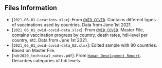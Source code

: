## Files Information

- [`2021-06-01-Locations.xlsx`]: From [`OWID COVID`](https://github.com/owid/covid-19-data/tree/master/public/data/vaccinations). Contains different types of vaccinations used by countries. Data from June 1st 2021.
- [`2021_06_01_owid-covid-data.xlsx`]: From [`OWID COVID`](https://github.com/owid/covid-19-data/tree/master/public/data). Master File, contains vaccination progress by country, death rates, hdi-level per country, etc. Data from June 1st 2021.
- [`2021_06_01_owid-covid-data_NZ.xlsx`]: Edited sample with 80 countries. Based on Master File.
- [`hdr2020_technical_notes.pdf`]: From [`Human Development Report`](http://hdr.undp.org/sites/default/files/hdr2020_technical_notes.pdf). Describes categories of hdi levels.
